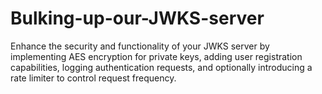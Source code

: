 # Bulking-up-our-JWKS-server
Enhance the security and functionality of your JWKS server by implementing AES encryption for private keys, adding user registration capabilities, logging authentication requests, and optionally introducing a rate limiter to control request frequency.
